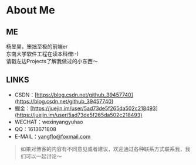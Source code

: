 # About Me
## ME
杨昱昊，笨拙至极的前端er  
东南大学软件工程在读本科僧:-)   
请戳左边Projects了解我做过的小东西～
## LINKS
- CSDN：[https://blog.csdn.net/github_39457740](https://blog.csdn.net/github_39457740)
- 掘金：[https://juejin.im/user/5ad73de5f265da502c218493](https://juejin.im/user/5ad73de5f265da502c218493)
- WECHAT：wexinyangyuhao
- QQ：1613671808
- E-MAIL：[yangflo@foxmail.com](yangflo@foxmail.com)

> 如果对博客的内容有不同意见或者建议，欢迎通过各种联系方式联系我，我们可以一起讨论～


